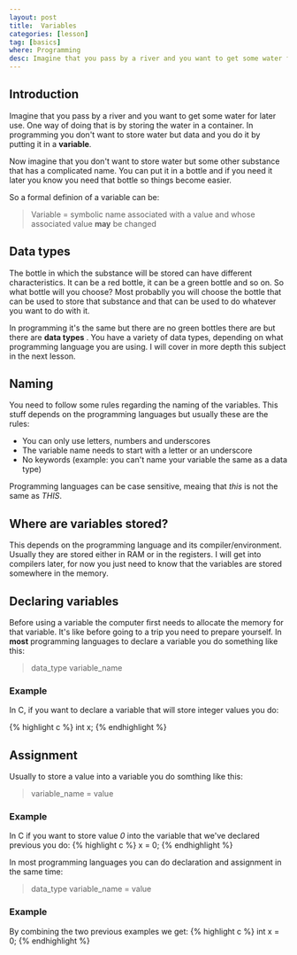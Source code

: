 ```yaml
---
layout: post
title:  Variables
categories: [lesson]
tag: [basics]
where: Programming
desc: Imagine that you pass by a river and you want to get some water for later use. One way of doing that is by storing the water in a container. In programming you don't want to store water but data and you do it by putting it in a variable.
---
```


## Introduction

Imagine that you pass by a river and you want to get some water for later use. One way of doing that is by storing the water in a container. In programming you don't want to store water but data and you do it by putting it in a **variable**.

Now imagine that you don't want to store water but some other substance that has a complicated name. You can put it in a bottle and if you need it later you know you need that bottle so things become easier.

So a formal definion of a variable can be:

> Variable = symbolic name associated with a value and whose associated value **may** be changed

## Data types

The bottle in which the substance will be stored can have different characteristics. It can be a red bottle, it can be a green bottle and so on. So what bottle will you choose? Most probablly you will choose the bottle that can be used to store that substance and that can be used to do whatever you want to do with it.

In programming it's the same but there are no green bottles there are but there are **data types** . You have a variety of data types, depending on what programming language you are using. I will cover in more depth this subject in the next lesson.

## Naming

You need to follow some rules regarding the naming of the variables. This stuff depends on the programming languages but usually these are the rules:

* You can only use letters, numbers and underscores
* The variable name needs to start with a letter or an underscore
* No keywords (example: you can't name your variable the same as a data type)

Programming languages can be case sensitive, meaing that *this* is not the same as *THIS*.

## Where are variables stored?

This depends on the programming language and its compiler/environment. Usually they are stored either in RAM or in the registers.
I will get into compilers later, for now you just need to know that the variables are stored somewhere in the memory. 

## Declaring variables

Before using a variable the computer first needs to allocate the memory for that variable. It's like before going to a trip you need to prepare yourself. 
In **most** programming languages to declare a variable you do something like this:

> data_type variable_name

### Example

In C, if you want to declare a variable that will store integer values  you do:

{% highlight c %}
int x;
{% endhighlight %}

## Assignment

Usually to store a value into a variable you do somthing like this:

>variable_name = value

### Example

In C if you want to store value *0* into the variable that we've declared previous you do:
{% highlight c %}
x = 0;
{% endhighlight %}

In most programming languages you can do declaration and assignment in the same time:

> data_type variable_name = value

### Example

By combining the two previous examples we get:
{% highlight c %}
int x = 0;
{% endhighlight %}

